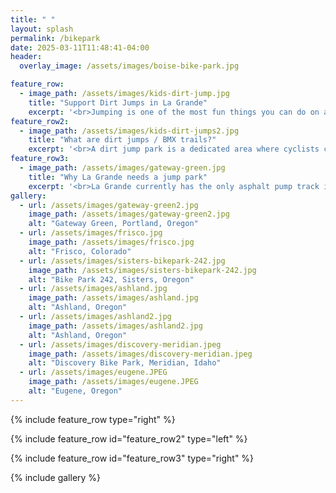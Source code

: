 ```yaml
---
title: " "
layout: splash
permalink: /bikepark
date: 2025-03-11T11:48:41-04:00
header:
  overlay_image: /assets/images/boise-bike-park.jpg

feature_row:
  - image_path: /assets/images/kids-dirt-jump.jpg
    title: "Support Dirt Jumps in La Grande"
    excerpt: '<br>Jumping is one of the most fun things you can do on a bmx or mountain bike, but, like any technical skill, to do it well and safely takes regular practice on well built jumps.<br><br>The recently opened Pioneer Park Pump Track gives beginner riders the chance to try jumping their bike. We want to build on that success, giving riders who get comfortable on the pump track somewhere to continue developing their skills and having fun.'
feature_row2:
  - image_path: /assets/images/kids-dirt-jumps2.jpg
    title: "What are dirt jumps / BMX trails?"
    excerpt: '<br>A dirt jump park is a dedicated area where cyclists can ride their bikes over specially designed jumps made of dirt, allowing them to practice aerial tricks and maneuvers, often with varying difficulty levels to cater to different skill levels. It is similar to a BMX track but with larger jumps focused on performing tricks in the air. Essentially, it is a place to practice "dirt jumping" on a variety of jumps.'
feature_row3:
  - image_path: /assets/images/gateway-green.jpg
    title: "Why La Grande needs a jump park"
    excerpt: '<br>La Grande currently has the only asphalt pump track in eastern Oregon. Even better is that it’s co-located with the skate park. The draw of the pump track is already apparent, as riders coming through town stop to burn some energy riding the track.<br><br>A dirt jump park would elevate La Grande’s profile exponentially, drawing in riders from Idaho, western Oregon, and Washington. Mountain bikers looking to build skills before using MERA or Anthony Lakes will stop specifically to practice on a dirt jump line. And locals who are developing skills to use on either a mountain bike or a bmx bike will find the different levels of dirt jumps to be integral to improvement.'
gallery:
  - url: /assets/images/gateway-green2.jpg
    image_path: /assets/images/gateway-green2.jpg
    alt: "Gateway Green, Portland, Oregon"
  - url: /assets/images/frisco.jpg
    image_path: /assets/images/frisco.jpg
    alt: "Frisco, Colorado"
  - url: /assets/images/sisters-bikepark-242.jpg
    image_path: /assets/images/sisters-bikepark-242.jpg
    alt: "Bike Park 242, Sisters, Oregon"
  - url: /assets/images/ashland.jpg
    image_path: /assets/images/ashland.jpg
    alt: "Ashland, Oregon"
  - url: /assets/images/ashland2.jpg
    image_path: /assets/images/ashland2.jpg
    alt: "Ashland, Oregon"
  - url: /assets/images/discovery-meridian.jpeg
    image_path: /assets/images/discovery-meridian.jpeg
    alt: "Discovery Bike Park, Meridian, Idaho"
  - url: /assets/images/eugene.JPEG
    image_path: /assets/images/eugene.JPEG
    alt: "Eugene, Oregon"
---
```


{% include feature_row type="right" %}

{% include feature_row id="feature_row2" type="left" %}

{% include feature_row id="feature_row3" type="right" %}

{% include gallery %}